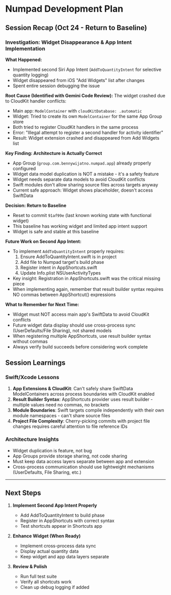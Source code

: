 # Numpad Development Plan

## Session Recap (Oct 24 - Return to Baseline)

### Investigation: Widget Disappearance & App Intent Implementation

**What Happened:**
- Implemented second Siri App Intent (`AddToQuantityIntent` for selective quantity logging)
- Widget disappeared from iOS "Add Widgets" list after changes
- Spent entire session debugging the issue

**Root Cause (Identified with Gemini Code Review):**
The widget crashed due to CloudKit handler conflicts:
- Main app: `ModelContainer` with `cloudKitDatabase: .automatic`
- Widget: Tried to create its own `ModelContainer` for the same App Group store
- Both tried to register CloudKit handlers in the same process
- Error: "Illegal attempt to register a second handler for activity identifier"
- Result: Widget extension crashed and disappeared from Add Widgets list

**Key Finding: Architecture is Actually Correct**
- App Group (`group.com.bennywijatno.numpad.app`) already properly configured
- Widget data model duplication is NOT a mistake - it's a safety feature
- Widget needs separate data models to avoid CloudKit conflicts
- Swift modules don't allow sharing source files across targets anyway
- Current safe approach: Widget shows placeholder, doesn't access SwiftData

**Decision: Return to Baseline**
- Reset to commit `91af99e` (last known working state with functional widget)
- This baseline has working widget and limited app intent support
- Widget is safe and stable at this baseline

**Future Work on Second App Intent:**
- To implement `AddToQuantityIntent` properly requires:
  1. Ensure AddToQuantityIntent.swift is in project
  2. Add file to Numpad target's build phase
  3. Register intent in AppShortcuts.swift
  4. Update Info.plist NSUserActivityTypes
- Key insight: Registration in AppShortcuts.swift was the critical missing piece
- When implementing again, remember that result builder syntax requires NO commas between AppShortcut() expressions

**What to Remember for Next Time:**
- Widget must NOT access main app's SwiftData to avoid CloudKit conflicts
- Future widget data display should use cross-process sync (UserDefaults/File Sharing), not shared models
- When registering multiple AppShortcuts, use result builder syntax without commas
- Always verify build succeeds before considering work complete

## Session Learnings

### Swift/Xcode Lessons
1. **App Extensions & CloudKit**: Can't safely share SwiftData ModelContainers across process boundaries with CloudKit enabled
2. **Result Builder Syntax**: AppShortcuts provider uses result builder - multiple values need no commas, no brackets
3. **Module Boundaries**: Swift targets compile independently with their own module namespaces - can't share source files
4. **Project File Complexity**: Cherry-picking commits with project file changes requires careful attention to file reference IDs

### Architecture Insights
- Widget duplication is feature, not bug
- App Groups provide storage sharing, not code sharing
- Must keep data access layers separate between app and extension
- Cross-process communication should use lightweight mechanisms (UserDefaults, File Sharing, etc.)

---

## Next Steps

1. **Implement Second App Intent Properly**
   - Add AddToQuantityIntent to build phase
   - Register in AppShortcuts with correct syntax
   - Test shortcuts appear in Shortcuts app

2. **Enhance Widget (When Ready)**
   - Implement cross-process data sync
   - Display actual quantity data
   - Keep widget and app data layers separate

3. **Review & Polish**
   - Run full test suite
   - Verify all shortcuts work
   - Clean up debug logging if added
